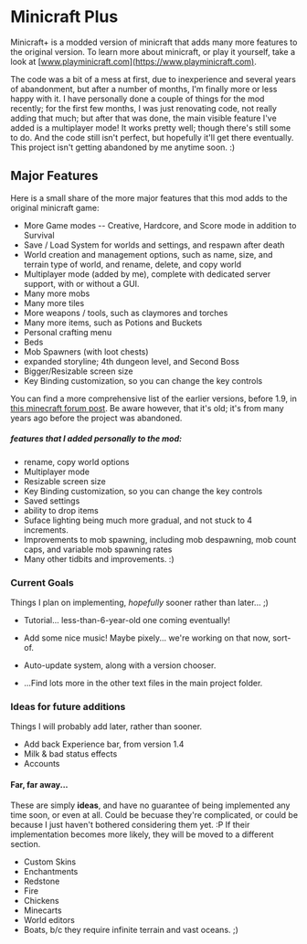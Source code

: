 # Minicraft Plus
Minicraft+ is a modded version of minicraft that adds many more features to the original version. To learn more about minicraft, or play it yourself, take a look at [www.playminicraft.com](https://www.playminicraft.com).

The code was a bit of a mess at first, due to inexperience and several years of abandonment, but after a number of months, I'm finally more or less happy with it. I have personally done a couple of things for the mod recently; for the first few months, I was just renovating code, not really adding that much; but after that was done, the main visible feature I've added is a multiplayer mode! It works pretty well; though there's still some to do. And the code still isn't perfect, but hopefully it'll get there eventually. This project isn't getting abandoned by me anytime soon. :)

## Major Features
Here is a small share of the more major features that this mod adds to the original minicraft game:
* More Game modes -- Creative, Hardcore, and Score mode in addition to Survival
* Save / Load System for worlds and settings, and respawn after death
* World creation and management options, such as name, size, and terrain type of world, and rename, delete, and copy world
* Multiplayer mode (added by me), complete with dedicated server support, with or without a GUI.
* Many more mobs
* Many more tiles
* More weapons / tools, such as claymores and torches
* Many more items, such as Potions and Buckets
* Personal crafting menu
* Beds
* Mob Spawners (with loot chests)
* expanded storyline; 4th dungeon level, and Second Boss
* Bigger/Resizable screen size
* Key Binding customization, so you can change the key controls

You can find a more comprehensive list of the earlier versions, before 1.9, in [this minecraft forum post](http://www.minecraftforum.net/forums/off-topic/general-gaming/452036-v1-6-minicraft-plus). Be aware however, that it's old; it's from many years ago before the project was abandoned.

##### features that I added personally to the mod:
* rename, copy world options
* Multiplayer mode
* Resizable screen size
* Key Binding customization, so you can change the key controls
* Saved settings
* ability to drop items
* Suface lighting being much more gradual, and not stuck to 4 increments.
* Improvements to mob spawning, including mob despawning, mob count caps, and variable mob spawning rates
* Many other tidbits and improvements. :)

### Current Goals

Things I plan on implementing, _hopefully_ sooner rather than later... ;)

* Tutorial... less-than-6-year-old one coming eventually!

* Add some nice music! Maybe pixely... we're working on that now, sort-of.

* Auto-update system, along with a version chooser.

* ...Find lots more in the other text files in the main project folder.

### Ideas for future additions

Things I will probably add later, rather than sooner.

* Add back Experience bar, from version 1.4
* Milk & bad status effects
* Accounts

#### Far, far away...

These are simply **ideas**, and have no guarantee of being implemented any time soon, or even at all. Could be becuase they're complicated, or could be because I just haven't bothered considering them yet. :P
If their implementation becomes more likely, they will be moved to a different section.

* Custom Skins
* Enchantments
* Redstone
* Fire
* Chickens
* Minecarts
* World editors
* Boats, b/c they require infinite terrain and vast oceans. ;)

